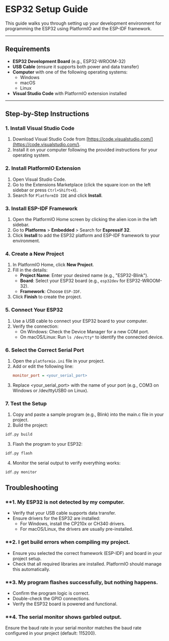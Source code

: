 # ESP32 Setup Guide

This guide walks you through setting up your development environment for programming the ESP32 using PlatformIO and the ESP-IDF framework.

---

## Requirements
- **ESP32 Development Board** (e.g., ESP32-WROOM-32)
- **USB Cable** (ensure it supports both power and data transfer)
- **Computer** with one of the following operating systems:
  - Windows
  - macOS
  - Linux
- **Visual Studio Code** with PlatformIO extension installed

---

## Step-by-Step Instructions

### 1. Install Visual Studio Code
1. Download Visual Studio Code from [https://code.visualstudio.com/](https://code.visualstudio.com/).
2. Install it on your computer following the provided instructions for your operating system.

### 2. Install PlatformIO Extension
1. Open Visual Studio Code.
2. Go to the Extensions Marketplace (click the square icon on the left sidebar or press `Ctrl+Shift+X`).
3. Search for `PlatformIO IDE` and click **Install**.

### 3. Install ESP-IDF Framework
1. Open the PlatformIO Home screen by clicking the alien icon in the left sidebar.
2. Go to **Platforms** > **Embedded** > Search for **Espressif 32**.
3. Click **Install** to add the ESP32 platform and ESP-IDF framework to your environment.

### 4. Create a New Project
1. In PlatformIO Home, click **New Project**.
2. Fill in the details:
   - **Project Name**: Enter your desired name (e.g., "ESP32-Blink").
   - **Board**: Select your ESP32 board (e.g., `esp32dev` for ESP32-WROOM-32).
   - **Framework**: Choose `ESP-IDF`.
3. Click **Finish** to create the project.

### 5. Connect Your ESP32
1. Use a USB cable to connect your ESP32 board to your computer.
2. Verify the connection:
   - On Windows: Check the Device Manager for a new COM port.
   - On macOS/Linux: Run `ls /dev/tty*` to identify the connected device.

### 6. Select the Correct Serial Port
1. Open the `platformio.ini` file in your project.
2. Add or edit the following line:
   ```ini
   monitor_port = <your_serial_port>
3. Replace <your_serial_port> with the name of your port (e.g., COM3 on Windows or /dev/ttyUSB0 on Linux).

### 7. Test the Setup
1. Copy and paste a sample program (e.g., Blink) into the main.c file in your project.
2. Build the project:

```bash
idf.py build
```

3. Flash the program to your ESP32:

```bash
idf.py flash
```

4. Monitor the serial output to verify everything works:

```bash
idf.py monitor
```

## Troubleshooting

### **1. My ESP32 is not detected by my computer.
- Verify that your USB cable supports data transfer.
- Ensure drivers for the ESP32 are installed:
  - For Windows, install the CP210x or CH340 drivers.
  - For macOS/Linux, the drivers are usually pre-installed.
### **2. I get build errors when compiling my project.
- Ensure you selected the correct framework (ESP-IDF) and board in your project setup.
- Check that all required libraries are installed. PlatformIO should manage this automatically.
### **3. My program flashes successfully, but nothing happens.
- Confirm the program logic is correct.
- Double-check the GPIO connections.
- Verify the ESP32 board is powered and functional.
### **4. The serial monitor shows garbled output.
Ensure the baud rate in your serial monitor matches the baud rate configured in your project (default: 115200).
